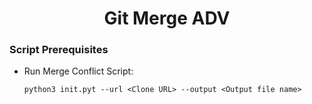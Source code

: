 <h1 align="center">Git Merge ADV</h1>


### Script Prerequisites

* Run Merge Conflict Script:

    `python3 init.pyt --url <Clone URL> --output <Output file name>`


